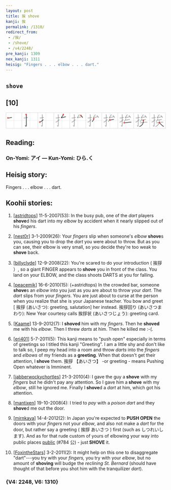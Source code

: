 ```yaml
---
layout: post
title: 挨 shove
kanji: 挨
permalink: /1310/
redirect_from:
 - /挨/
 - /shove/
 - /v4/2248/
pre_kanji: 1309
nex_kanji: 1311
heisig: "Fingers . . . elbow . . . dart."
---
```


## `shove`

## [10]

<div class="stroke"><img src="../images/E68CA8.png" /></div>

## Reading:

### On-Yomi: アイ &mdash; Kun-Yomi: ひら.く

## Heisig story:

Fingers . . . elbow . . . dart.

## Koohii stories:

1) [<a href="http://kanji.koohii.com/profile/astridtops">astridtops</a>] 11-5-2007(53): In the busy pub, one of the <em>dart</em> players<strong> shove</strong>d his dart into my <em>elbow</em> by accident when it nearly slipped out of his <em>fingers</em>.

2) [<a href="http://kanji.koohii.com/profile/nest0r">nest0r</a>] 3-1-2009(26): Your <em>fingers</em> slip when someone&#039;s <em>elbow</em><strong> shove</strong>s you, causing you to drop the <em>dart</em> you were about to throw. But as you can see, their elbow is very small, so you decide they&#039;re too weak to<strong> shove</strong> back.

3) [<a href="http://kanji.koohii.com/profile/billyclyde">billyclyde</a>] 12-9-2008(22): You&#039;re scared to do your introduction ( 挨拶 ）, so a giant FINGER appears to<strong> shove</strong> you in front of the class. You land on your ELBOW, and the class shoots DARTS at you for falling.

4) [<a href="http://kanji.koohii.com/profile/peacemik">peacemik</a>] 16-6-2010(15): (+astridtops) In the crowded bar, someone<strong> shove</strong>s an <em>elbow</em> into you just as you are about to throw your <em>dart</em>. The <em>dart</em> slips from your <em>fingers</em>. You are just about to curse at the person when you realize that she is your Japanese teacher. You bow and greet [ 挨拶 (あいさつ): greeting, salutation] her instead. 挨拶回り (あいさつまわり): New Year courtesy calls 挨拶状 (あいさつじょう): greeting card.

5) [<a href="http://kanji.koohii.com/profile/Kaame">Kaame</a>] 13-9-2012(7): I <strong>shoved</strong> him with my <em>fingers</em>. Then he <strong>shoved</strong> me with his <em>elbow</em>. Then I threw <em>darts</em> at him. Then he killed me :-(.

6) [<a href="http://kanji.koohii.com/profile/eri401">eri401</a>] 5-7-2011(5): This kanji means to &quot;push open&quot; especially in terms of greetings so I titled this kanji &quot;Greeting&quot;. I am a little shy and don&#039;t like to talk so, I peep my head into a room and throw <em>darts</em> into the <em>fingers</em> and <em>elbows</em> of my friends as a <strong>greeting</strong>. When that doesn&#039;t get their attention, I<strong> shove</strong> them. 挨拶 【あいさつ】 -or greeting - means Pushing Open whatever is Imminent.

7) [<a href="http://kanji.koohii.com/profile/jabberwockychortles">jabberwockychortles</a>] 21-3-2010(4): I gave the guy a<strong> shove</strong> with my <em>fingers</em> but he didn&#039;t pay any attention. So I gave him a<strong> shove</strong> with my <em>elbow</em>, still he ignored me. Finally I<strong> shove</strong>d a <em>dart</em> at him, which got his attention.

8) [<a href="http://kanji.koohii.com/profile/mantixen">mantixen</a>] 19-10-2008(4): I tried to <em>pay</em> with a <em>poison dart</em> and they<strong> shove</strong>d me out the door.

9) [<a href="http://kanji.koohii.com/profile/mirnkaya">mirnkaya</a>] 14-4-2012(2): In Japan you&#039;re expected to <strong>PUSH OPEN</strong> the doors with your <em>fingers</em> not your <em>elbow</em>, and also not make a <em>dart</em> for the door, but rather say a greeting ( 挨拶 あいさつ ) first (such as しつれいします). And as for that rude custom of yours of elbowing your way into public places <a href="../v4/784">public</a> (#784 公) - just<strong> SHOVE</strong> it.

10) [<a href="http://kanji.koohii.com/profile/FoxintheStars">FoxintheStars</a>] 3-2-2011(2): It might help on this one to disaggregate &quot;dart&quot;---you try with your <em>fingers,</em> you try with your <em>elbow</em>, but no amount of <strong>shoving</strong> will budge the <em>reclining St. Bernard</em> (should have thought of that before you shot him with the tranquilizer <em>dart</em>).

### {V4: 2248, V6: 1310}
